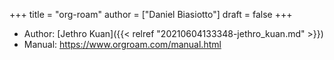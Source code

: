 +++
title = "org-roam"
author = ["Daniel Biasiotto"]
draft = false
+++

-   Author: [Jethro Kuan]({{< relref "20210604133348-jethro_kuan.md" >}})
-   Manual: <https://www.orgroam.com/manual.html>
